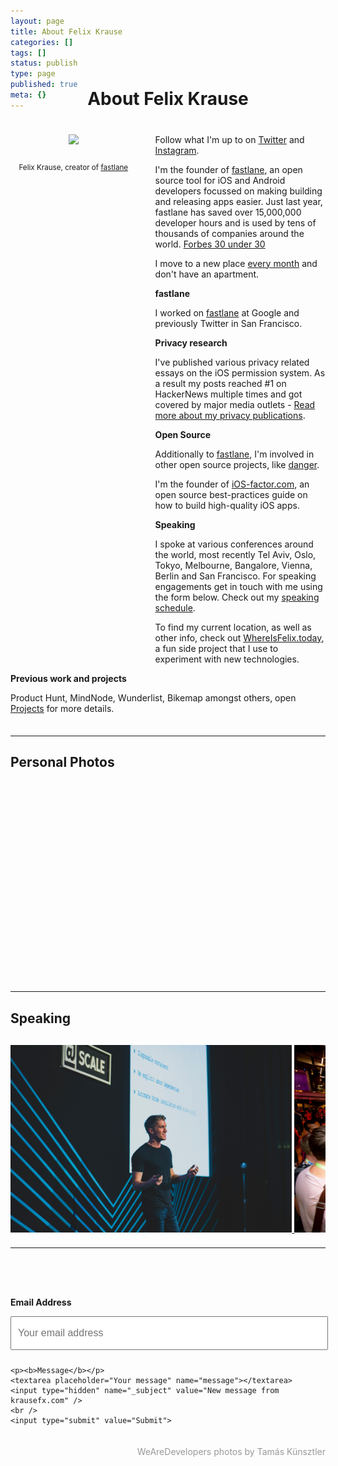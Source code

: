 ```yaml
---
layout: page
title: About Felix Krause
categories: []
tags: []
status: publish
type: page
published: true
meta: {}
---
```


<h1 style="text-align: center; margin-bottom: 40px; margin-top: -50px">About Felix Krause</h1>

<div id="leftCol">
  <img src="/assets/FelixKrauseSpeakingCut.jpg" width="290" style="margin-bottom: 10px" />
  <br />
  <p style="text-align: center;"><small style="">Felix Krause, creator of <a href="https://fastlane.tools" target="_blank">fastlane</a></small></p>
</div>

<div id="rightCol">
  <p>Follow what I'm up to on <a href="https://twitter.com/krausefx">Twitter</a> and <a href="https://instagram.com/KrauseFx">Instagram</a>.</p>

  <p>I'm the founder of <a href="https://fastlane.tools" target="_blank">fastlane</a>, an open source tool for iOS and Android developers focussed on making building and releasing apps easier. Just last year, fastlane has saved over 15,000,000 developer hours and is used by tens of thousands of companies around the world. <a href="https://www.forbes.at/artikel/30u30-2017-felix-krause.html" target="_blank">Forbes 30 under 30</a></p>

  <p>I move to a new place <a href="/blog/going-nomad">every month</a> and don't have an apartment.</p>

  <p><b>fastlane</b></p>

  <p>I worked on <a href="https://fastlane.tools" target="_blank">fastlane</a> at Google and previously Twitter in San Francisco.</p>

  <p><b>Privacy research</b></p>

  <p>I've published various privacy related essays on the iOS permission system. As a result my posts reached #1 on HackerNews multiple times and got covered by major media outlets - <a href="/privacy">Read more about my privacy publications</a>.</p>

  <p><b>Open Source</b></p>

  <p>Additionally to <a href="https://fastlane.tools" target="_blank">fastlane</a>, I'm involved in other open source projects, like <a href="https://github.com/danger/danger" target="_blank">danger</a>.</p>

  <p>I'm the founder of <a href="https://ios-factor.com" target="_blank">iOS-factor.com</a>, an open source best-practices guide on how to build high-quality iOS apps.</p>

  <p><b>Speaking</b></p>

  <p>I spoke at various conferences around the world, most recently Tel Aviv, Oslo, Tokyo, Melbourne, Bangalore, Vienna, Berlin and San Francisco. For speaking engagements get in touch with me using the form below. Check out my 
  <a href="https://github.com/krausefx/speaking" target="_blank">speaking schedule</a>.</p>

  <p>To find my current location, as well as other info, check out <a href="https://whereisfelix.today" target="_blank">WhereIsFelix.today</a>, a fun side project that I use to experiment with new technologies.</p>

  <p><b>Previous work and projects</b></p>
  <p>Product Hunt, MindNode, Wunderlist, Bikemap amongst others, open <a href="/projects">Projects</a> for more details.</p>
</div>

<hr style="margin-top: 35px" />

<h2>Personal Photos</h2>
<div class="imageCarousel" id="personalCarousel">
</div>

<hr />

<h2>Speaking</h2>
<div class="imageCarousel">
  <a href="/assets/speaking/FelixKrause1.jpg" target="_blank">
    <img src="/assets/speaking/FelixKrause1.jpg" alt="Felix Krause (KrauseFx) speaking at conference at Facebook Mobile at Scale in Tel Aviv, Israel" />
  </a>
  <a href="/assets/speaking/FelixKrause4.jpg" target="_blank">
    <img src="/assets/speaking/FelixKrause4.jpg" alt="Felix Krause (KrauseFx) speaking at conference at trySwift in New York" />
  </a>
  <a href="/assets/speaking/FelixKrause2.jpg" target="_blank">
    <img src="/assets/speaking/FelixKrause2.jpg" alt="Felix Krause (KrauseFx) speaking at conference at Facebook Mobile at Scale in Tel Aviv, Israel" />
  </a>
  <a href="/assets/speaking/FelixKrause5.jpg" target="_blank">
    <img src="/assets/speaking/FelixKrause5.jpg" alt="Felix Krause (KrauseFx) speaking at conference at WeAreDevelopers in Vienna, Austria" />
  </a>
  <a href="/assets/speaking/FelixKrause3.jpg" target="_blank">
    <img src="/assets/speaking/FelixKrause3.jpg" alt="Felix Krause (KrauseFx) speaking at conference at Facebook Mobile at Scale in Tel Aviv, Israel" />
  </a>
  <a href="/assets/speaking/FelixKrause6.jpg" target="_blank">
    <img src="/assets/speaking/FelixKrause6.jpg" alt="Felix Krause (KrauseFx) speaking at conference at trySwift in New York" />
  </a>
  <a href="/assets/speaking/FelixKrause7.jpg" target="_blank">
    <img src="/assets/speaking/FelixKrause7.jpg" alt="Felix Krause (KrauseFx) speaking at conference at trySwift in New York" />
  </a>
</div>

<script type="text/javascript">
  var url = "https://where-is-felix-today-backend.herokuapp.com/api.json";

  var xmlHttp = new XMLHttpRequest();
  xmlHttp.onreadystatechange = function() { 
      if (xmlHttp.readyState == 4 && xmlHttp.status == 200) {
        var content = JSON.parse(xmlHttp.responseText)
        var photos = content["recentPhotos"]
        var personalCarousel = document.getElementById("personalCarousel")
        for (let photoIndex in photos) {
          let currentPhoto = photos[photoIndex]

          var linkNode = document.createElement("a");
          linkNode["href"] = currentPhoto["link"]
          linkNode["target"] = "_blank"
          var imageNode = document.createElement("span")
          imageNode["style"] = "background-image: url(" + currentPhoto["url"] + ")"
          imageNode["alt"] = currentPhoto["text"]

          linkNode.appendChild(imageNode)
          personalCarousel.appendChild(linkNode)

          if (photoIndex > 7) {
            break; // We don't want to load all the images
          }
        }
      }
  }
  xmlHttp.open("GET", url, true); // true = asynchronous 
  xmlHttp.send(null);
</script>

<hr />

<div style="width: 100%; float: left; margin-top: 20px; margin-bottom: 20px;">
  <form id="contactform" method="POST" action="https://formspree.io/contact@krausefx.com">
    <p><b>Email Address</b></p>
    <input type="email" name="_replyto" placeholder="Your email address">

    <p><b>Message</b></p>
    <textarea placeholder="Your message" name="message"></textarea>
    <input type="hidden" name="_subject" value="New message from krausefx.com" />
    <br />
    <input type="submit" value="Submit">
  </form>
</div>

<hr />
<p style="text-align: right; color: #999">
  WeAreDevelopers photos by Tamás Künsztler
</p>

<style type="text/css">
  .imageCarousel {
    margin-top: 30px;
    height: 310px;
    width: 100%;
    overflow-y: none;
    overflow-x: scroll;
    white-space: nowrap;
  }

  .imageCarousel > a > img {
    height: 300px;
    width: auto;
    max-width: none; /* to override page wide attribute */
    display: inline-block;
  }
  #personalCarousel > a > span {
    /* I didn't spend the time investigating why this is necessary */
    margin-right: 5px;
    height: 300px;
    display: inline-block;
    width: 300px; /* IG pictures should always be square */
    background-size: cover;
    background-repeat: no-repeat;
    background-position: 50% 50%;
  }
  #contactform {
    padding-top: 30px;
  }

  #contactform input[type="email"] {
    width: calc(100% - 20px);
    height: 30px;
    font-size: 16px;
    padding: 10px;
    margin-bottom: 10px;
  }
  #contactform textarea {
    width: calc(100% - 30px);
    height: 100px;
    font-size: 16px;
    border: 1px solid #ccc;
    background-color: #fafafa;
    padding: 15px;
    resize: vertical;
  }
  #contactform input[type="submit"] {
    display: inline-block;
    width: 127px;
    height: 42px;
    background-color: #272727;
    color: white;
    font-weight: 600;
    font-style: normal;
    font-size: 14px;
    border: none;
    margin-top: 10px;
    cursor: pointer;
  }
  #leftCol {
    margin-bottom: 40px;
    margin-right: 30px;
    width: 100%;
    text-align: center;
  }
  @media screen and (max-width: 800px) {
    .imageCarousel {
      height: 190px;
    }
    .imageCarousel > a > img {
      height: 180px;
    }
    #personalCarousel > a > span {
      height: 180px;
      width: 180px;
    }
  }
  @media screen and (min-width: 800px) {
    #leftCol {
        width: 40%; 
        float: left;
        height: 820px;
      }
    }
  }
  @media screen and (min-width: 800px) {
    #rightCol {
      width: 55%; 
      float: right;
    }
  }
  }
</style>
